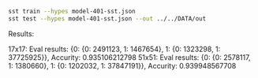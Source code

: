 ```bash
sst train --hypes model-401-sst.json
sst test --hypes model-401-sst.json --out ../../DATA/out
```

Results:

17x17: Eval results: {0: {0: 2491123, 1: 1467654}, 1: {0: 1323298, 1: 37725925}}, Accurity: 0.935106212798
51x51: Eval results: {0: {0: 2578117, 1: 1380660}, 1: {0: 1202032, 1: 37847191}}, Accurity: 0.939948567708